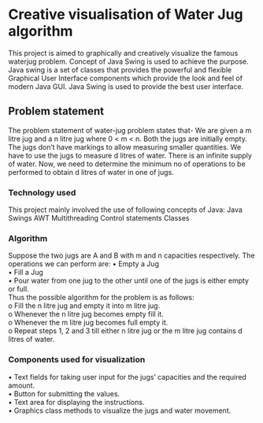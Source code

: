 # Creative visualisation of Water Jug algorithm
This project is aimed to graphically and creatively visualize the famous waterjug problem. Concept of Java Swing is used to achieve the purpose. Java swing is a set of classes that provides the powerful and flexible Graphical User Interface components which provide the look and feel of modern Java GUI. Java Swing is used to provide the best user interface.

## Problem statement
The problem statement of water-jug problem states that- We are given a m litre jug and a n litre jug where 0 < m < n. Both the jugs are initially empty. The jugs don’t have markings to allow measuring smaller quantities. We have to use the jugs to measure d litres of water. There is an infinite supply of water. Now, we need to determine the minimum no of operations to be performed to obtain d litres of water in one of jugs.

### Technology used
This project mainly involved the use of following concepts of Java:
Java Swings
AWT
Multithreading
Control statements
Classes

### Algorithm
Suppose the two jugs are A and B with m and n capacities respectively. The operations we can perform are:
• Empty a Jug <br>
• Fill a Jug <br>
• Pour water from one jug to the other until one of the jugs is either empty or full. <br>
Thus the possible algorithm for the problem is as follows: <br>
o Fill the n litre jug and empty it into m litre jug. <br>
o Whenever the n litre jug becomes empty fill it. <br>
o Whenever the m litre jug becomes full empty it.<br>
o Repeat steps 1, 2 and 3 till either n litre jug or the m litre jug contains d litres of water.

### Components used for visualization
• Text fields for taking user input for the jugs’ capacities and the required amount. <br>
• Button for submitting the values.<br>
• Text area for displaying the instructions.<br>
• Graphics class methods to visualize the jugs and water movement.<br>
